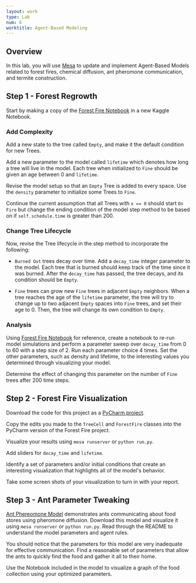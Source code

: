 ```yaml
---
layout: work
type: Lab
num: 6
worktitle: Agent-Based Modeling
---
```


## Overview

In this lab, you will use [Mesa](https://github.com/projectmesa/mesa) to update and implement Agent-Based Models related to forest fires, chemical diffusion, ant pheromone communication, and termite construction.


## Step 1 - Forest Regrowth

Start by making a copy of the [Forest Fire Notebook](https://www.kaggle.com/code/markgoadrich/forest-fires-mesa-abm-2-4) in a new Kaggle Notebook. 


### Add Complexity

Add a new state to the tree called `Empty`, and make it the default condition for new Trees. 

Add a new parameter to the model called `lifetime` which denotes how long a tree will live in the model. Each tree when initialized to `Fine` should be given an age between 0 and `lifetime`.

Revise the model setup so that an `Empty` Tree is added to every space. Use the `density` parameter to initialize some Trees to `Fine`.

Continue the current assumption that all Trees with `x == 0` should start `On Fire` but change the ending condition of the model step method to be based on if `self.schedule.time` is greater than 200.


### Change Tree Lifecycle

Now, revise the Tree lifecycle in the step method to incorporate the following:

* `Burned Out` trees decay over time. Add a `decay_time` integer parameter to the model. Each tree that is burned should keep track of the time since it was burned. After the `decay_time` has passed, the tree decays, and its condition should be `Empty`.

* `Fine` trees can grow new `Fine` trees in adjacent `Empty` neighbors. When a tree reaches the age of the `lifetime` parameter, the tree will try to change up to two adjacent `Empty` spaces into `Fine` trees, and set their age to 0. Then, the tree will change its own condition to `Empty`.


### Analysis

Using [Forest Fire Notebook](https://nbviewer.org/github/Hendrix-CS/csci285/blob/master/assets/notebooks/Forest%20Fire%20Model.ipynb) for reference, create a notebook to re-run model simulations and perform a parameter sweep over `decay_time` from 0 to 60 with a step size of 2. Run each parameter choice 4 times. Set the other parameters, such as density and lifetime, to the interesting values you determined through visualizing your model.

 Determine the effect of changing this parameter on the number of `Fine` trees after 200 time steps.


## Step 2 - Forest Fire Visualization

Download the code for this project as a [PyCharm project](https://github.com/mgoadric/forestfires/archive/refs/heads/main.zip).

Copy the edits you made to the `TreeCell` and `ForestFire` classes into the PyCharm version of the Forest Fire project.

Visualize your results using `mesa runserver` or `python run.py`. 

Add sliders for `decay_time` and `lifetime`. 

Identify a set of parameters and/or initial conditions that create an interesting visualization that highlights all of the model's behavior. 

Take some screen shots of your visualization to turn in with your report. 

## Step 3 - Ant Parameter Tweaking

[Ant Phereomone Model](https://github.com/wilsojb/ants-mesa/archive/refs/heads/master.zip) demonstrates ants communicating about food stores using pheromone diffusion. Download this model and visualize it using `mesa runserver` or `python run.py`. Read through the README to understand the model parameters and agent rules.

You should notice that the parameters for this model are very inadequate for effective communication. Find a reasonable set of parameters that allow the ants to quickly find the food and gather it all to their home. 

Use the Notebook included in the model to visualize a graph of the food collection using your optimized parameters.

